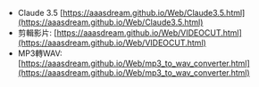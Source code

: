 
- Claude 3.5 [https://aaasdream.github.io/Web/Claude3.5.html](https://aaasdream.github.io/Web/Claude3.5.html) 
- 剪輯影片: [https://aaasdream.github.io/Web/VIDEOCUT.html](https://aaasdream.github.io/Web/VIDEOCUT.html)
- MP3轉WAV: [https://aaasdream.github.io/Web/mp3_to_wav_converter.html](https://aaasdream.github.io/Web/mp3_to_wav_converter.html)

